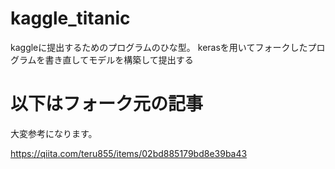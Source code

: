 # kaggle_titanic

kaggleに提出するためのプログラムのひな型。
kerasを用いてフォークしたプログラムを書き直してモデルを構築して提出する

# 以下はフォーク元の記事

大変参考になります。

https://qiita.com/teru855/items/02bd885179bd8e39ba43
